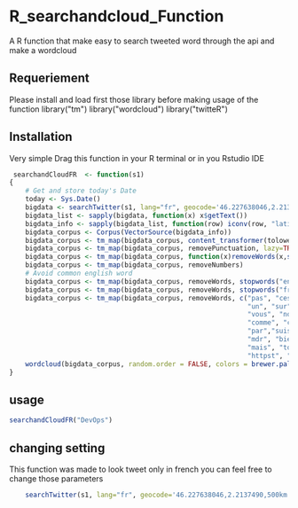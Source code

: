 # R_searchandcloud_Function
A R function that make easy to search tweeted word through the api and make a wordcloud

## Requeriement
Please install and load first those library before making usage of the function
library("tm")
library("wordcloud")
library("twitteR")

## Installation
Very simple Drag this function in your R terminal or in you Rstudio IDE

```R
 searchandCloudFR  <- function(s1)
{   
    # Get and store today's Date
    today <- Sys.Date()
    bigdata <- searchTwitter(s1, lang="fr", geocode='46.227638046,2.2137490,500km', since=toString(today), n=1000)
    bigdata_list <- sapply(bigdata, function(x) x$getText())
    bigdata_info <- sapply(bigdata_list, function(row) iconv(row, "latin1", "ASCII", sub=""))
    bigdata_corpus <- Corpus(VectorSource(bigdata_info))
    bigdata_corpus <- tm_map(bigdata_corpus, content_transformer(tolower), lazy=TRUE)
    bigdata_corpus <- tm_map(bigdata_corpus, removePunctuation, lazy=TRUE)
    bigdata_corpus <- tm_map(bigdata_corpus, function(x)removeWords(x,stopwords()), lazy=TRUE)
    bigdata_corpus <- tm_map(bigdata_corpus, removeNumbers)
    # Avoid common english word
    bigdata_corpus <- tm_map(bigdata_corpus, removeWords, stopwords("english"))
    bigdata_corpus <- tm_map(bigdata_corpus, removeWords, stopwords("french"))
    bigdata_corpus <- tm_map(bigdata_corpus, removeWords, c("pas", "cest", "une", "pour", "avec", "sans",
                                                            "un", "sur", "sous", "les", "le", "des", "dans", "quand", "qui", "quoi", "que", "pour", "sont",
                                                            "vous", "nous", "cette", "cet", "ce", "ma", "ta", "sa", "rien", "plus", "moins", "aussi",
                                                            "comme", "comment", "chez", "depuis", "quil",
                                                            "par","suis", "jai", "avais", "veux", "est", "fait", "que", "jvien", "venez",
                                                            "mdr", "bientt",
                                                            "mais", "toi", "lui", "moi","bon", "ah",
                                                            "httpst", "httpstc" ))
    wordcloud(bigdata_corpus, random.order = FALSE, colors = brewer.pal(8, "Dark2"))
}
```
## usage
```R
searchandCloudFR("DevOps")
```
## changing setting
This function was made to look tweet only in french you can feel free to change those parameters
```R
    searchTwitter(s1, lang="fr", geocode='46.227638046,2.2137490,500km', since=toString(today), n=1000)
```
